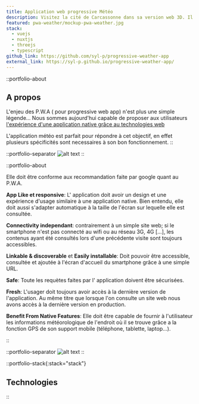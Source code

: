 ```yaml
---
title: Application web progressive Météo
description: Visitez la cité de Carcassonne dans sa version web 3D. Il s'agit d'un travail dirigé pour les étudiants du centre de formation de Carcassonne. Le projet a été réalisé en 2018.
featured: pwa-weather/mockup-pwa-weather.jpg
stack:
  - vuejs
  - nuxtjs
  - threejs
  - typescript
github_link: https://github.com/syl-p/progressive-weather-app
external_link: https://syl-p.github.io/progressive-weather-app/
---
```


::portfolio-about

## A propos

L'enjeu des P.W.A ( pour progressive web app) n'est plus une simple légende... Nous sommes aujourd'hui capable de proposer aux utilisateurs [l'expérience d'une application native grâce au technologies web](https://websylvain.com/dev/progressive/webapp/technologies/progressive-web-apps)

L'application météo est parfait pour répondre à cet objectif, en effet plusieurs spécificités sont necessaires à son bon fonctionnement.
::

::portfolio-separator
![alt text](/img/portfolio/pwa-weather/screen-pwa-weather-app.jpg)
::

::portfolio-about

Elle doit être conforme aux recommandation faite par google quant au P.W.A.

**App Like et responsive**: L' application doit avoir un design et une expérience d'usage similaire à une application native. Bien entendu, elle doit aussi s'adapter automatique à la taille de l'écran sur lequelle elle est consultée.

**Connectivity independant**: contrairement à un simple site web; si le smartphone n'est pas connecté au wifi ou au réseau 3G, 4G [...], les contenus ayant été consultés lors d'une précédente visite sont toujours accessibles.

**Linkable & discoverable** et **Easily installable**: Doit pouvoir être accessible, consultée et ajoutée à l'écran d'accueil du smartphone grâce à une simple URL.

**Safe**: Toute les requètes faites par l' application doivent être sécurisées.

**Fresh**: L'usager doit toujours avoir accès à la dernière version de l'application. Au même titre que lorsque l'on consulte un site web nous avons accès à la dernière version en production.

**Benefit From Native Features**: Elle doit être capable de fournir à l'utilisateur les informations météorologique de l'endroit où il se trouve grâce a la fonction GPS de son support mobile (téléphone, tablette, laptop...).

::

::portfolio-separator
![alt text](/img/portfolio/pwa-weather/mockup-pwa-weather-app.png)
::

::portfolio-stack{:stack="stack"}

## Technologies

::
